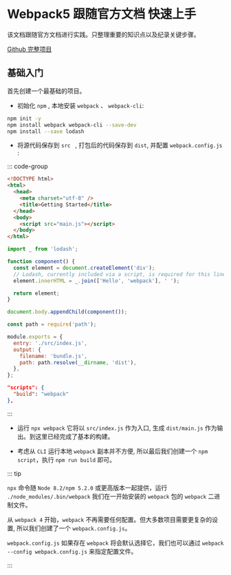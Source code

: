 # Webpack5 跟随官方文档 快速上手

该文档跟随官方文档进行实践。只整理重要的知识点以及纪录关键步骤。

[Github 完整项目](https://github.com/qiu-youyou/webpack-guides)

## 基础入门

首先创建一个最基础的项目。

- 初始化 `npm` , 本地安装 `webpack` 、 `webpack-cli`:

```bash
npm init -y
npm install webpack webpack-cli --save-dev
npm install --save lodash
```

- 将源代码保存到 `src ` , 打包后的代码保存到 `dist`, 并配置 `webpack.config.js` :

::: code-group

```html [dist/index.html]
<!DOCTYPE html>
<html>
  <head>
    <meta charset="utf-8" />
    <title>Getting Started</title>
  </head>
  <body>
    <script src="main.js"></script>
  </body>
</html>
```

```javascript [src/index.js]
import _ from 'lodash';

function component() {
  const element = document.createElement('div');
  // Lodash, currently included via a script, is required for this line to work
  element.innerHTML = _.join(['Hello', 'webpack'], ' ');

  return element;
}

document.body.appendChild(component());
```

```javascript [webpack.config.js]
const path = require('path');

module.exports = {
  entry: './src/index.js',
  output: {
    filename: 'bundle.js',
    path: path.resolve(__dirname, 'dist'),
  },
};
```

```json {2} [package.json]
"scripts": {
  "build": "webpack"
},
```

:::

- 运行 `npx webpack` 它将以 `src/index.js` 作为入口, 生成 `dist/main.js` 作为输出。到这里已经完成了基本的构建。

- 考虑从 `CLI` 运行本地 `webpack` 副本并不方便, 所以最后我们创建一个 `npm script`，执行 `npm run build` 即可。

::: tip

`npx` 命令随 `Node 8.2/npm 5.2.0` 或更高版本一起提供，运行` ./node_modules/.bin/webpack` 我们在一开始安装的 `webpack` 包的 `webpack` 二进制文件。

从 `webpack 4` 开始，`webpack` 不再需要任何配置。但大多数项目需要更复杂的设置, 所以我们创建了一个 `webpack.config.js`。

`webpack.config.js` 如果存在 `webpack` 将会默认选择它，我们也可以通过 `webpack --config webpack.config.js` 来指定配置文件。

:::
